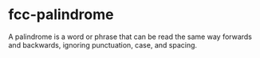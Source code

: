 # fcc-palindrome
A palindrome is a word or phrase that can be read the same way forwards and backwards, ignoring punctuation, case, and spacing.

